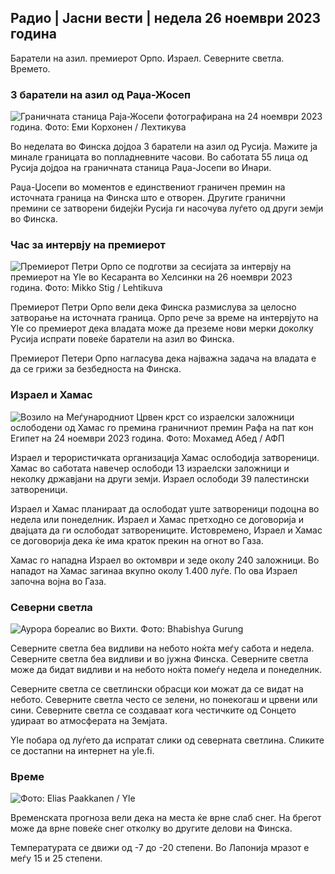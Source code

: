 Радио \| Јасни вести \| недела 26 ноември 2023 година
---------------------------------------------

Баратели на азил. премиерот Орпо. Израел. Северните светла. Времето.

### 3 баратели на азил од Раџа-Жосеп

![Граничната станица Раја-Жосепи фотографирана на 24 ноември 2023 година. Фото: Еми Корхонен / Лехтикува](https://images.cdn.yle.fi/image/upload/c_crop,h_2880,w_5120,x_0,y_424/ar_1.7777777777777777,c_fill,g_faces,h_675,w_1200/dpr_1.0/q_auto:eco/f_auto/fl_lossy/v1700842179/39-120631365609f152)

Во неделата во Финска дојдоа 3 баратели на азил од Русија. Мажите ја минале границата во попладневните часови. Во саботата 55 лица од Русија дојдоа на граничната станица Раџа-Јосепи во Инари.

Раџа-Џосепи во моментов е единствениот граничен премин на источната граница на Финска што е отворен. Другите гранични премини се затворени бидејќи Русија ги насочува луѓето од други земји во Финска.

### Час за интервју на премиерот

![Премиерот Петри Орпо се подготви за сесијата за интервју на премиерот на Yle во Кесаранта во Хелсинки на 26 ноември 2023 година. Фото: Mikko Stig / Lehtikuva](https://images.cdn.yle.fi/image/upload/c_crop,h_2772,w_4928,x_0,y_207/ar_1.7777777777777777,c_fill,g_faces,h_675,w_1200/dpr_1.0/q_auto:eco/f_auto/fl_lossy/v1701000739/39-1206810656335ccb8329)

Премиерот Петри Орпо вели дека Финска размислува за целосно затворање на источната граница. Орпо рече за време на интервјуто на Yle со премиерот дека владата може да преземе нови мерки доколку Русија испрати повеќе баратели на азил во Финска.

Премиерот Петери Орпо нагласува дека најважна задача на владата е да се грижи за безбедноста на Финска.

### Израел и Хамас

![Возило на Меѓународниот Црвен крст со израелски заложници ослободени од Хамас го премина граничниот премин Рафа на пат кон Египет на 24 ноември 2023 година. Фото: Мохамед Абед / АФП](https://images.cdn.yle.fi/image/upload/c_crop,h_2079,w_3696,x_0,y_366/ar_1.7777777777777777,c_fill,g_faces,h_675,w_1200/dpr_1.0/q_auto:eco/f_lossy-auto:eco/f_lossy94/01/04/04/08636560e4e1a0ebe)

Израел и терористичката организација Хамас ослободија затвореници. Хамас во саботата навечер ослободи 13 израелски заложници и неколку државјани на други земји. Израел ослободи 39 палестински затвореници.

Израел и Хамас планираат да ослободат уште затвореници подоцна во недела или понеделник. Израел и Хамас претходно се договорија и двајцата да ги ослободат затворениците. Истовремено, Израел и Хамас се договорија дека ќе има краток прекин на огнот во Газа.

Хамас го нападна Израел во октомври и зеде околу 240 заложници. Во нападот на Хамас загинаа вкупно околу 1.400 луѓе. По ова Израел започна војна во Газа.

### Северни светла

![Аурора бореалис во Вихти. Фото: Bhabishya Gurung](https://images.cdn.yle.fi/image/upload/c_crop,h_360,w_640,x_0,y_443/ar_1.77777777777777,c_fill,g_faces,h_61:au.q/d_eco/f_auto/fl_lossy/v1700996219/39-120676065630ab4cbda3)

Северните светла беа видливи на небото ноќта меѓу сабота и недела. Северните светла беа видливи и во јужна Финска. Северните светла може да бидат видливи и на небото ноќта помеѓу недела и понеделник.

Северните светла се светлински обрасци кои можат да се видат на небото. Северните светла често се зелени, но понекогаш и црвени или сини. Северните светла се создаваат кога честичките од Сонцето удираат во атмосферата на Земјата.

Yle побара од луѓето да испратат слики од северната светлина. Сликите се достапни на интернет на yle.fi.

### Време

![ Фото: Elias Paakkanen / Yle](https://images.cdn.yle.fi/image/upload/c_crop,h_1080,w_1919,x_0,y_0/ar_1.77777777777777,c_fill,g_501,0w_h.0/q_auto:eco/f_auto/fl_lossy/v1701007097/39-120685165634edcb0ac7)

Временската прогноза вели дека на места ќе врне слаб снег. На брегот може да врне повеќе снег отколку во другите делови на Финска.

Температурата се движи од -7 до -20 степени. Во Лапонија мразот е меѓу 15 и 25 степени.